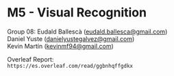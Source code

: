 # M5 - Visual Recognition

Group 08:
Eudald Ballescà (eudald.ballesca@gmail.com)\
Daniel Yuste (danielyustegalvez@gmail.com)\
Kevin Martín (kevinmf94@gmail.com)

Overleaf Report:\
`https://es.overleaf.com/read/ggbnhqffgdkx`
